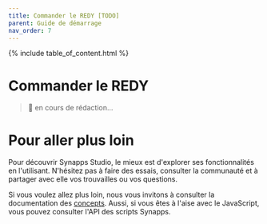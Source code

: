 ```yaml
---
title: Commander le REDY [TODO]
parent: Guide de démarrage
nav_order: 7
---
```


{% include table_of_content.html %}


# Commander le REDY

> 🚧 en cours de rédaction...

# Pour aller plus loin

Pour découvrir Synapps Studio, le mieux est d'explorer ses fonctionnalités en l'utilisant. N'hésitez pas à faire des essais, consulter la communauté et à partager avec elle vos trouvailles ou vos questions.

Si vous voulez allez plus loin, nous vous invitons à consulter la documentation des  [concepts](../concepts/). Aussi, si vous êtes à l'aise avec le JavaScript, vous pouvez consulter l'API des scripts Synapps.

